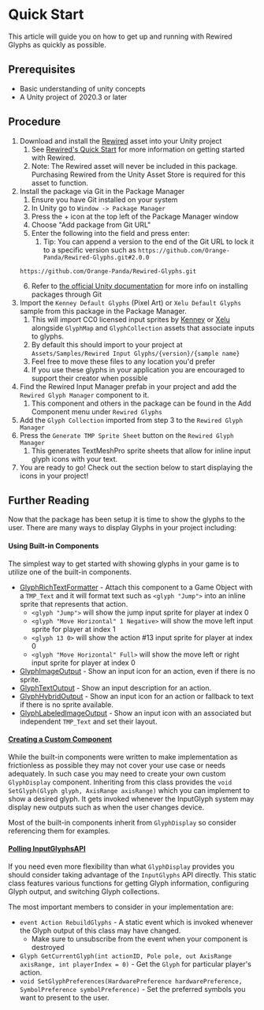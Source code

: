 # Quick Start

This article will guide you on how to get up and running with Rewired Glyphs as quickly as possible.

## Prerequisites

- Basic understanding of unity concepts
- A Unity project of 2020.3 or later

## Procedure

1. Download and install the [Rewired](https://assetstore.unity.com/packages/tools/utilities/rewired-21676) asset into your Unity project
	1. See [Rewired's Quick Start](https://guavaman.com/projects/rewired/docs/QuickStart.html) for more information on getting started with Rewired.
	2. Note: The Rewired asset will never be included in this package. Purchasing Rewired from the Unity Asset Store is required for this asset to function.
2. Install the package via Git in the Package Manager
	1. Ensure you have Git installed on your system
	2. In Unity go to `Window -> Package Manager`
	3. Press the + icon at the top left of the Package Manager window
	4. Choose "Add package from Git URL"
	5. Enter the following into the field and press enter: 
	   1. Tip: You can append a version to the end of the Git URL to lock it to a specific version such as `https://github.com/Orange-Panda/Rewired-Glyphs.git#2.0.0`
	```
	https://github.com/Orange-Panda/Rewired-Glyphs.git
	```
	6. Refer to [the official Unity documentation](https://docs.unity3d.com/Manual/upm-ui-giturl.html) for more info on installing packages through Git
3. Import the `Kenney Default Glyphs` (Pixel Art) or `Xelu Default Glyphs` sample from this package in the Package Manager.
	1. This will import CC0 licensed input sprites by [Kenney](https://kenney.nl/assets/input-prompts-pixel-16) or [Xelu](https://thoseawesomeguys.com/prompts/) alongside `GlyphMap` and `GlyphCollection` assets that associate inputs to glyphs.
	2. By default this should import to your project at `Assets/Samples/Rewired Input Glyphs/{version}/{sample name}`
	3. Feel free to move these files to any location you'd prefer
	4. If you use these glyphs in your application you are encouraged to support their creator when possible
4. Find the Rewired Input Manager prefab in your project and add the `Rewired Glyph Manager` component to it.
	1. This component and others in the package can be found in the Add Component menu under `Rewired Glyphs`
5. Add the `Glyph Collection` imported from step 3 to the `Rewired Glyph Manager`
6. Press the `Generate TMP Sprite Sheet` button on the `Rewired Glyph Manager`
	1. This generates TextMeshPro sprite sheets that allow for inline input glyph icons with your text.
7. You are ready to go! Check out the section below to start displaying the icons in your project!

## Further Reading

Now that the package has been setup it is time to show the glyphs to the user. There are many ways to display Glyphs in your project including:

#### Using Built-in Components

The simplest way to get started with showing glyphs in your game is to utilize one of the built-in components.

- [GlyphRichTextFormatter](xref:LMirman.RewiredGlyphs.Components.GlyphRichTextFormatter) - Attach this component to a Game Object with a `TMP_Text` and it will format text such as `<glyph "Jump">` into an inline sprite that represents that action.
	- `<glyph "Jump">` will show the jump input sprite for player at index 0
	- `<glyph "Move Horizontal" 1 Negative>` will show the move left input sprite for player at index 1
	- `<glyph 13 0>` will show the action #13 input sprite for player at index 0
    - `<glyph "Move Horizontal" Full>` will show the move left or right input sprite for player at index 0
- [GlyphImageOutput](xref:LMirman.RewiredGlyphs.Components.GlyphImageOutput) - Show an input icon for an action, even if there is no sprite.
- [GlyphTextOutput](xref:LMirman.RewiredGlyphs.Components.GlyphTextOutput) - Show an input description for an action.
- [GlyphHybridOutput](xref:LMirman.RewiredGlyphs.Components.GlyphHybridOutput) - Show an input icon for an action or fallback to text if there is no sprite available.
- [GlyphLabeledImageOutput](xref:LMirman.RewiredGlyphs.Components.GlyphLabeledImageOutput) - Show an input icon with an associated but independent `TMP_Text` and set their layout.

#### [Creating a Custom Component](xref:LMirman.RewiredGlyphs.Components.GlyphDisplay)

While the built-in components were written to make implementation as frictionless as possible they may not cover your use case or needs adequately. In such case you may need to create your own custom `GlyphDisplay` component. Inheriting from this class provides the `void SetGlyph(Glyph glyph, AxisRange axisRange)` which you can implement to show a desired glyph. It gets invoked whenever the InputGlyph system may display new outputs such as when the user changes device.

Most of the built-in components inherit from `GlyphDisplay` so consider referencing them for examples.

#### [Polling InputGlyphsAPI](xref:LMirman.RewiredGlyphs.InputGlyphs)

If you need even more flexibility than what `GlyphDisplay` provides you should consider taking advantage of the `InputGlyphs` API directly. This static class features various functions for getting Glyph information, configuring Glyph output, and switching Glyph collections.

The most important members to consider in your implementation are:
- `event Action RebuildGlyphs` - A static event which is invoked whenever the Glyph output of this class may have changed.
	- Make sure to unsubscribe from the event when your component is destroyed
- `Glyph GetCurrentGlyph(int actionID, Pole pole, out AxisRange axisRange, int playerIndex = 0)` - Get the `Glyph` for particular player's action.
- `void SetGlyphPreferences(HardwarePreference hardwarePreference, SymbolPreference symbolPreference)` - Set the preferred symbols you want to present to the user.